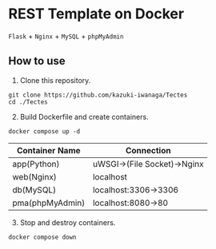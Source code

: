 # REST Template on Docker
`Flask` + `Nginx` + `MySQL` + `phpMyAdmin`

## How to use
1. Clone this repository.
```
git clone https://github.com/kazuki-iwanaga/Tectes
cd ./Tectes
```
2. Build Dockerfile and create containers.
```
docker compose up -d
```
|Container Name|Connection|
----|----
|app(Python)|uWSGI->(File Socket)->Nginx|
|web(Nginx)|localhost|
|db(MySQL)|localhost:3306->3306|
|pma(phpMyAdmin)|localhost:8080->80|

3. Stop and destroy containers.
```
docker compose down
```
